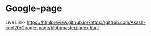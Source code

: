 # Google-page


Live Link- https://htmlpreview.github.io/?https://github.com/Akash-cool20/Google-page/blob/master/index.html
